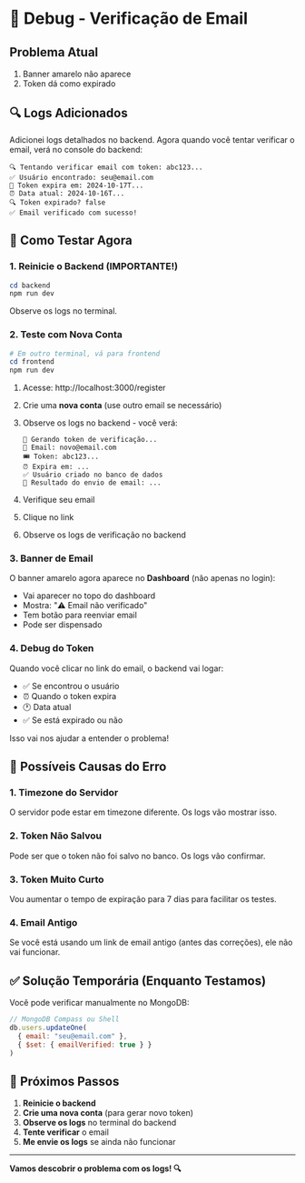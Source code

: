 # 🐛 Debug - Verificação de Email

## Problema Atual

1. Banner amarelo não aparece
2. Token dá como expirado

## 🔍 Logs Adicionados

Adicionei logs detalhados no backend. Agora quando você tentar verificar o email, verá no console do backend:

```
🔍 Tentando verificar email com token: abc123...
✅ Usuário encontrado: seu@email.com
📅 Token expira em: 2024-10-17T...
⏰ Data atual: 2024-10-16T...
🔍 Token expirado? false
✅ Email verificado com sucesso!
```

## 🚀 Como Testar Agora

### 1. Reinicie o Backend (IMPORTANTE!)

```powershell
cd backend
npm run dev
```

Observe os logs no terminal.

### 2. Teste com Nova Conta

```powershell
# Em outro terminal, vá para frontend
cd frontend
npm run dev
```

1. Acesse: http://localhost:3000/register
2. Crie uma **nova conta** (use outro email se necessário)
3. Observe os logs no backend - você verá:
   ```
   🔐 Gerando token de verificação...
   📧 Email: novo@email.com
   🎟️ Token: abc123...
   ⏰ Expira em: ...
   ✅ Usuário criado no banco de dados
   📧 Resultado do envio de email: ...
   ```

4. Verifique seu email
5. Clique no link
6. Observe os logs de verificação no backend

### 3. Banner de Email

O banner amarelo agora aparece no **Dashboard** (não apenas no login):

- Vai aparecer no topo do dashboard
- Mostra: "⚠️ Email não verificado"
- Tem botão para reenviar email
- Pode ser dispensado

### 4. Debug do Token

Quando você clicar no link do email, o backend vai logar:

- ✅ Se encontrou o usuário
- ⏰ Quando o token expira
- 🕐 Data atual
- ✅ Se está expirado ou não

Isso vai nos ajudar a entender o problema!

## 🔧 Possíveis Causas do Erro

### 1. Timezone do Servidor
O servidor pode estar em timezone diferente. Os logs vão mostrar isso.

### 2. Token Não Salvou
Pode ser que o token não foi salvo no banco. Os logs vão confirmar.

### 3. Token Muito Curto
Vou aumentar o tempo de expiração para 7 dias para facilitar os testes.

### 4. Email Antigo
Se você está usando um link de email antigo (antes das correções), ele não vai funcionar.

## ✅ Solução Temporária (Enquanto Testamos)

Você pode verificar manualmente no MongoDB:

```javascript
// MongoDB Compass ou Shell
db.users.updateOne(
  { email: "seu@email.com" },
  { $set: { emailVerified: true } }
)
```

## 🎯 Próximos Passos

1. **Reinicie o backend**
2. **Crie uma nova conta** (para gerar novo token)
3. **Observe os logs** no terminal do backend
4. **Tente verificar** o email
5. **Me envie os logs** se ainda não funcionar

---

**Vamos descobrir o problema com os logs! 🔍**

